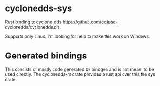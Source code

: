# cyclonedds-sys
Rust binding to cyclone-dds  https://github.com/eclipse-cyclonedds/cyclonedds.git .

Supports only Linux. I'm looking for help to make this work on Windows.

# Generated bindings

This consists of mostly code generated by bindgen and is not meant to be used directly. The cyclonedds-rs crate 
provides a rust api over this the sys crate. 


